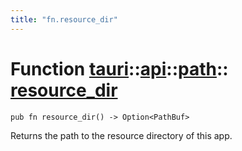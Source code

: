 ```yaml
---
title: "fn.resource_dir"
---
```


# Function [tauri](/docs/api/rust/tauri/../../index.html)::​[api](/docs/api/rust/tauri/../index.html)::​[path](/docs/api/rust/tauri/index.html)::​[resource_dir](/docs/api/rust/tauri/)

    pub fn resource_dir() -> Option<PathBuf>

Returns the path to the resource directory of this app.
